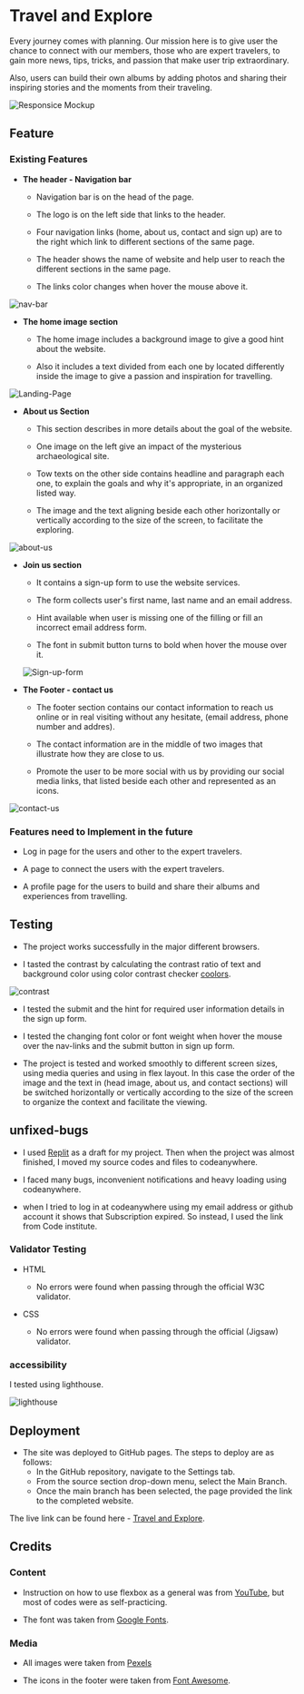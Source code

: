 # Travel and Explore

Every journey comes with planning. Our mission here is to give user the chance to connect with our members, those who are expert travelers, to gain more news, tips, tricks, and passion that make user trip extraordinary.

Also, users can build their own albums by adding photos and sharing their inspiring stories and the moments from their traveling.


![Responsice Mockup](assets/documentation/amiresponsive.png)

## Feature

### Existing Features

- __The header - Navigation bar__

  - Navigation bar is on the head of the page.
  
  - The logo is on the left side that links to the header.
  
  - Four navigation links (home, about us, contact and sign up) are to the right which link to different sections of the same page.
  
  - The header shows the name of website and help user to reach the different sections in the same page.
  
  - The links color changes when hover the mouse above it.
  
![nav-bar](assets/documentation/Nav-bar.png)

- __The home image section__

  - The home image includes a background image to give a good hint about the website.

  - Also it includes a text divided from each one by located differently inside the image to give a passion and inspiration for travelling.
  

![Landing-Page](assets/documentation/Landing-page-image.png)

- __About us Section__

  - This section describes in more details about the goal of the website.
  
  - One image on the left give an impact of the mysterious archaeological site.
  
  - Tow texts on the other side contains headline and paragraph each one, to explain the goals and why it's appropriate, in an organized listed way.
  
  - The image and the text aligning beside each other horizontally or vertically according to the size of the screen, to facilitate the exploring.

![about-us](assets/documentation/about-us.png)

- __Join us section__

  - It contains a sign-up form to use the website services.
  
  - The form collects user's first name, last name and an email address.
  
  - Hint available when user is missing one of the filling or fill an incorrect email address form.
  
  - The font in submit button turns to bold when hover the mouse over it.

  ![Sign-up-form](assets/documentation/sign-up-form.png)

- __The Footer - contact us__

  - The footer section contains our contact information to reach us online or in real visiting without any hesitate, (email address, phone number and addres).
  
  - The contact information are in the middle of two images that illustrate how they are close to us.
  
  - Promote the user to be more social with us by providing our social media links, that listed beside each other and represented as an icons.
  
![contact-us](assets/documentation/contact-us.png)

### Features need to Implement in the future

- Log in page for the users and other to the expert travelers.

- A page to connect the users with the expert travelers.

- A profile page for the users to build and share their albums and experiences from travelling.

## Testing

- The project works successfully in the major different browsers.

- I tasted the contrast by calculating the contrast ratio of text and background color using color contrast checker [coolors](https://coolors.co/contrast-checker/112a46-acc8e5).

![contrast](assets/documentation/contrast.png)

- I tested the submit and the hint for required user information details in the sign up form.

- I tested the changing font color or font weight when hover the mouse over the nav-links and the submit button in sign up form.
  
- The project is tested and worked smoothly to different screen sizes, using media queries and using in flex layout. In this case the order of the image and the text in (head image, about us, and contact sections) will be switched horizontally or vertically according to the size of the screen to organize the context and facilitate the viewing.

## unfixed-bugs

- I used [Replit](https://replit.com/) as a draft for my project. Then when the project was almost finished, I moved my source codes and files to codeanywhere.

- I faced many bugs, inconvenient notifications and heavy loading using codeanywhere.

- when I tried to log in at codeanywhere using my email address or github account it shows that Subscription expired. So instead, I used the link from Code institute.

### Validator Testing

- HTML
  - No errors were found when passing through the official W3C validator.
  
- CSS
  - No errors were found when passing through the official (Jigsaw) validator.

### accessibility

I tested using lighthouse.

![lighthouse](assets/documentation/lighthouse1.png)

## Deployment

- The site was deployed to GitHub pages. The steps to deploy are as follows:
  - In the GitHub repository, navigate to the Settings tab.
  - From the source section drop-down menu, select the Main Branch.
  - Once the main branch has been selected, the page provided the link to the completed website.

The live link can be found here - [Travel and Explore](https://ahmadalhindi.github.io/travel-and-explore/).

## Credits

### Content

- Instruction on how to use flexbox as a general was from [YouTube](https://www.youtube.com/), but most of codes were as self-practicing.

- The font was taken from [Google Fonts](https://fonts.google.com/).

### Media

- All images were taken from [Pexels](https://www.pexels.com/)
  
- The icons in the footer were taken from [Font Awesome](https://fontawesome.com/).